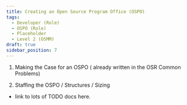 ```yaml
---
title: Creating an Open Source Program Office (OSPO)
tags: 
  - Developer (Role)
  - OSPO (Role)
  - Placeholder
  - Level 2 (OSMM)
draft: true
sidebar_position: 7
---
```




1. Making the Case for an OSPO ( already written in the OSR Common Problems)

2.  Staffing the OSPO / Structures / Sizing

- link to lots of TODO docs here.




